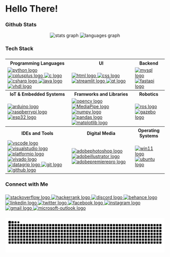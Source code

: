 <h1 align="left">Hello There!</h1>

<h3 align="left">Github Stats</h3>
<div align="center">
  <img src="https://github-readme-stats.vercel.app/api?username=akinduid&rank_icon=github&show=prs_merged_percentage&hide=contribs,issues&show_icons=true&custom_title=Open%20Source%20Contributions&bg_color=1a101c25&icon_color=9595ea&text_color=ffffff&title_color=9595ea&border_radius=10&border_color=6b4176#gh-dark-mode-only" height="150" alt="stats graph"  />
  <img src="https://github-readme-stats.vercel.app/api/top-langs/?username=akinduid&hide=Powershell,Makefile,Javascript,Perl,Pascal,Shell,Cmake,Tcl,Jupyter%20Notebook&layout=compact&langs_count=5&custom_title=Most%20Used%20Languages&card_width=470px&bg_color=1a101c25&text_color=ffffff&title_color=9595ea&border_radius=10&border_color=6b4176#gh-dark-mode-only" height="150" alt="languages graph"  />
</div>

###

<h3 align="left">Tech Stack</h3>

###

<table>
  <tr>
    <th>Programming Languages</th>
    <th>UI</th>
    <th>Backend</th>
  </tr>
  <tr>
    <td>
      <a href="https://www.python.org/">
        <img src="https://cdn.jsdelivr.net/gh/devicons/devicon/icons/python/python-original.svg" height="30" alt="python logo" />
      </a>
      <a href="https://isocpp.org/">
        <img src="https://cdn.jsdelivr.net/gh/devicons/devicon/icons/cplusplus/cplusplus-original.svg" height="30" alt="cplusplus logo" />
      </a>
      <a href="https://www.iso.org/standard/74528.html">
        <img src="https://cdn.jsdelivr.net/gh/devicons/devicon/icons/c/c-original.svg" height="30" alt="c logo" />
      </a>
      <a href="https://learn.microsoft.com/en-us/dotnet/csharp/">
        <img src="https://cdn.jsdelivr.net/gh/devicons/devicon/icons/csharp/csharp-original.svg" height="30" alt="csharp logo" />
      </a>
      <a href="https://www.java.com/">
        <img src = "https://cdn.jsdelivr.net/gh/devicons/devicon/icons/java/java-original.svg" height="30" alt="java logo" />
      </a>
      <a href="https://opensource.ieee.org/vasg">
        <img src = "https://play-lh.googleusercontent.com/vl0b1cjMAWvoPU6Rm5d7g3QWRaxq35QbOc-ln0iCpV1OetUmlF4uKiLgdP3rbvinKw=w240-h480-rw" height="30" alt="vhdl logo" />
      </a>
    </td>
    <td>
      <a href="https://www.w3.org/standards/history/html52/">
        <img src="https://cdn.jsdelivr.net/gh/devicons/devicon/icons/html5/html5-original.svg" height="30" alt="html logo" />
      </a>
      <a href="https://www.w3.org/TR/CSS/#css">
        <img src="https://cdn.jsdelivr.net/gh/devicons/devicon/icons/css3/css3-original.svg" height="30" alt="css logo" />
      </a>
      <a href="https://streamlit.io/">
        <img src="https://cdn.jsdelivr.net/gh/devicons/devicon/icons/streamlit/streamlit-original.svg" height="30" alt="streamlit logo" />
      </a>
      <a href="https://wiki.python.org/moin/PyQt">
        <img src="https://cdn.jsdelivr.net/gh/devicons/devicon/icons/qt/qt-original.svg" height="30" alt="qt logo" />
      </a>
    </td>
    <td>
      <a href="https://www.mysql.com/">
        <img src="https://cdn.jsdelivr.net/gh/devicons/devicon/icons/mysql/mysql-original.svg" height="30" alt="mysql logo" />
      </a>
      <a href="https://fastapi.tiangolo.com/">
        <img src="https://cdn.jsdelivr.net/gh/devicons/devicon/icons/fastapi/fastapi-original.svg" height="30" alt="fastapi logo" />
      </a>
  </tr>
  <tr>
    <th>IoT & Embedded Systems</th>
    <th>Framworks and Libraries</th>
    <th>Robotics</th>
  </tr>
  <tr>
    <td>
      </a>
      <a href="https://www.arduino.cc/">
        <img src="https://cdn.jsdelivr.net/gh/devicons/devicon/icons/arduino/arduino-original.svg" height="30" alt="arduino logo" />
      </a>
      <a href="https://www.raspberrypi.org/">
        <img src="https://cdn.jsdelivr.net/gh/devicons/devicon/icons/raspberrypi/raspberrypi-original.svg" height="30" alt="raspberrypi logo"/>
      </a>
      <a href="https://www.espressif.com/en/products/socs/esp32">
        <img src="https://www.espressif.com/sites/all/themes/espressif/images/logo-guidelines/primary-vertical-logo.png" height="30" alt="esp32 logo"/>
      </a>
    </td>
     <td>
      <a href="https://opencv.org/">
        <img src="https://cdn.jsdelivr.net/gh/devicons/devicon/icons/opencv/opencv-original.svg" height="30" alt="opencv logo" />
      </a>
       <a href="https://ai.google.dev/edge/mediapipe/framework">
        <img src="https://viz.mediapipe.dev/logo.png" height="30" alt="MediaPipe logo" />
      </a>
      <a href="https://numpy.org/">
        <img src="https://cdn.jsdelivr.net/gh/devicons/devicon/icons/numpy/numpy-original.svg" height="30" alt="numpy logo" />
      </a>
      <a href="https://pandas.pydata.org/">
        <img src="https://cdn.jsdelivr.net/gh/devicons/devicon/icons/pandas/pandas-original.svg" height="30" alt="pandas logo" />
      </a>
       <a href="https://matplotlib.org/">
        <img src="https://cdn.jsdelivr.net/gh/devicons/devicon/icons/matplotlib/matplotlib-original.svg" height="30" alt="matplotlib logo" />
      </a>
    </td>
    <td>
      <a href="https://www.ros.org/">
        <img src="https://cdn.jsdelivr.net/gh/devicons/devicon/icons/ros/ros-original.svg" height="30" alt="ros logo" />
      </a>
      <a href="https://gazebosim.org/home">
        <img src="https://cdn.jsdelivr.net/gh/devicons/devicon/icons/gazebo/gazebo-original.svg" height="30" alt="gazebo logo" />
      </a>
    </td>
  </tr>
  <tr>
    <th>IDEs and Tools</th>
    <th>Digital Media</th>
    <th>Operating Systems</th>
  </tr>
  <tr>
    <td>
      <a href="https://code.visualstudio.com/">
        <img src="https://cdn.jsdelivr.net/gh/devicons/devicon/icons/vscode/vscode-original.svg" height="30" alt="vscode logo" />
      </a>
      <a href="https://visualstudio.microsoft.com/">
        <img src="https://cdn.jsdelivr.net/gh/devicons/devicon/icons/visualstudio/visualstudio-original.svg" height="30" alt="visualstudio logo" />
      </a>
      <a href="https://platformio.org/">
        <img src="https://cdn.platformio.org/images/platformio-logo.17fdc3bc.png" height="30" alt="platformio logo" />
      </a>
      <a href="https://www.amd.com/en/products/software/adaptive-socs-and-fpgas/vivado.html">
        <img src="https://flathub.org/_next/image?url=https%3A%2F%2Fdl.flathub.org%2Fmedia%2Fcom%2Fgithub%2Fcorna.Vivado%2F07ad2cd5a0a53383dce2081f799f9726%2Ficons%2F128x128%2Fcom.github.corna.Vivado.png&w=128&q=100" height="30" alt="vivado logo" />
      </a>
      <a href="https://www.jetbrains.com/datagrip/">
        <img src="https://cdn.jsdelivr.net/gh/devicons/devicon/icons/datagrip/datagrip-original.svg" height="30" alt="datagrip logo" />
      </a>
      <a href="https://git-scm.com/">
        <img src="https://cdn.jsdelivr.net/gh/devicons/devicon/icons/git/git-original.svg" height="30" alt="git logo" />
      </a>
      <a href="https://github.com/">
        <img src="https://cdn.jsdelivr.net/gh/devicons/devicon/icons/github/github-original.svg" height="30" alt="github logo" />
      </a>
    </td>
    <td>
      <a href="https://www.adobe.com/products/photoshop.html">
        <img src="https://skillicons.dev/icons?i=ps" height="30" alt="adobephotoshop logo" />
      </a>
      <a href="https://www.adobe.com/products/illustrator.html">
        <img src="https://skillicons.dev/icons?i=ai" height="30" alt="adobeillustrator logo" />
      </a>
      <a href="https://www.adobe.com/products/premiere.html">
        <img src="https://skillicons.dev/icons?i=pr" height="30" alt="adobepremierepro logo" />
      </a>
    </td>
    <td>
    <a href="https://www.microsoft.com/en-us/windows/windows-11?r=1">
        <img src="https://cdn.jsdelivr.net/gh/devicons/devicon/icons/windows11/windows11-original.svg" height="30" alt="win11 logo" />
      </a>
      <a href="https://ubuntu.com/">
        <img src="https://skillicons.dev/icons?i=ubuntu" height="30" alt="ubuntu logo" />
      </a>
    </td>
  </tr>
</table>
<!--dv>
<div align="left">
  <a href="https://www.w3.org/standards/history/html52/">
    <img src="https://cdn.jsdelivr.net/gh/devicons/devicon/icons/html5/html5-original.svg" height="30" alt="html logo"  />
</a>
  <a href="https://www.w3.org/TR/CSS/#css">
    <img src="https://cdn.jsdelivr.net/gh/devicons/devicon/icons/css3/css3-original.svg" height="30" alt="css logo"  />
</a>
  <a href="https://www.python.org/">
    <img src="https://cdn.jsdelivr.net/gh/devicons/devicon/icons/python/python-original.svg" height="30" alt="python logo"  />
</a>
<img width="12" />
<a href="https://isocpp.org/">
    <img src="https://cdn.jsdelivr.net/gh/devicons/devicon/icons/cplusplus/cplusplus-original.svg" height="30" alt="cplusplus logo"  />
</a>
<img width="12" />
<a href="https://www.iso.org/standard/74528.html">
    <img src="https://cdn.jsdelivr.net/gh/devicons/devicon/icons/c/c-original.svg" height="30" alt="c logo"  />
</a>
<img width="12" />
<a href="https://www.mysql.com/">
    <img src="https://cdn.jsdelivr.net/gh/devicons/devicon/icons/mysql/mysql-original.svg" height="30" alt="mysql logo"  />
</a>
<img width="12" />
<a href="https://opencv.org/">
    <img src="https://cdn.jsdelivr.net/gh/devicons/devicon/icons/opencv/opencv-original.svg" height="30" alt="opencv logo"  />
</a>
<img width="12" />
<a href="https://www.arduino.cc/">
    <img src="https://cdn.jsdelivr.net/gh/devicons/devicon/icons/arduino/arduino-original.svg" height="30" alt="arduino logo"  />
</a>
<img width="12" />
<a href="https://www.raspberrypi.org/">
    <img src="https://cdn.jsdelivr.net/gh/devicons/devicon/icons/raspberrypi/raspberrypi-original.svg" height="30" alt="raspberrypi logo"  />
</a>
  <a href="https://www.ros.org/">
    <img src="https://cdn.jsdelivr.net/gh/devicons/devicon/icons/ros/ros-original.svg" height="30" alt="ros logo"  />
</a>
<img width="12" />
<a href="https://www.linux.org/">
    <img src="https://cdn.jsdelivr.net/gh/devicons/devicon/icons/linux/linux-original.svg" height="30" alt="linux logo"  />
</a>
<img width="12" />
<a href="https://git-scm.com/">
    <img src="https://cdn.jsdelivr.net/gh/devicons/devicon/icons/git/git-original.svg" height="30" alt="git logo"  />
</a>
<img width="12" />
<a href="https://github.com/">
    <img src="https://cdn.jsdelivr.net/gh/devicons/devicon/icons/github/github-original.svg" height="30" alt="github logo"  />
</a>
<img width="12" />
<a href="https://code.visualstudio.com/">
    <img src="https://cdn.jsdelivr.net/gh/devicons/devicon/icons/vscode/vscode-original.svg" height="30" alt="vscode logo"  />
</a>
<img width="12" />
<a href="https://www.adobe.com/products/photoshop.html">
    <img src="https://skillicons.dev/icons?i=ps" height="30" alt="adobephotoshop logo"  />
</a>
<img width="12" />
<a href="https://www.adobe.com/products/illustrator.html">
    <img src="https://skillicons.dev/icons?i=ai" height="30" alt="adobeillustrator logo"  />
</a>
<img width="12" />
<a href="https://www.adobe.com/products/premiere.html">
    <img src="https://skillicons.dev/icons?i=pr" height="30" alt="adobepremierepro logo"  />
</a>
  <div-->
</div>

###

<h3 align="left">Connect with Me</h3>

###

<div align="left">
  <a href="https://stackoverflow.com">
    <img src="https://raw.githubusercontent.com/maurodesouza/profile-readme-generator/master/src/assets/icons/social/stackoverflow/default.svg" width="42" height="30" alt="stackoverflow logo" />
</a>

<a href="https://www.hackerrank.com/profile/AkinduID">
    <img src="https://raw.githubusercontent.com/maurodesouza/profile-readme-generator/master/src/assets/icons/social/hackerrank/default.svg" width="42" height="30" alt="hackerrank logo" />
</a>

<a href="https://discord.com">
    <img src="https://raw.githubusercontent.com/maurodesouza/profile-readme-generator/master/src/assets/icons/social/discord/default.svg" width="42" height="30" alt="discord logo" />
</a>

<a href="https://www.behance.net/akinduid">
    <img src="https://raw.githubusercontent.com/maurodesouza/profile-readme-generator/master/src/assets/icons/social/behance/default.svg" width="42" height="30" alt="behance logo" />
</a>

<a href="https://linkedin.com/in/akinduid">
    <img src="https://raw.githubusercontent.com/maurodesouza/profile-readme-generator/master/src/assets/icons/social/linkedin/default.svg" width="42" height="30" alt="linkedin logo" />
</a>

<a href="https://twitter.com/akindu_id">
    <img src="https://raw.githubusercontent.com/maurodesouza/profile-readme-generator/master/src/assets/icons/social/twitter/default.svg" width="42" height="30" alt="twitter logo" />
</a>

<a href="https://facebook.com/akindu.id/">
    <img src="https://raw.githubusercontent.com/maurodesouza/profile-readme-generator/master/src/assets/icons/social/facebook/default.svg" width="42" height="30" alt="facebook logo" />
</a>

<a href="https://instagram.com/akindu.id/">
    <img src="https://raw.githubusercontent.com/maurodesouza/profile-readme-generator/master/src/assets/icons/social/instagram/default.svg" width="42" height="30" alt="instagram logo" />
</a>

<a href="mailto:akinduid@gmail.com">
    <img src="https://raw.githubusercontent.com/maurodesouza/profile-readme-generator/master/src/assets/icons/social/gmail/default.svg" width="42" height="30" alt="gmail logo" />
</a>

<a href="mailto:akinduid100@outlook.com">
    <img src="https://raw.githubusercontent.com/maurodesouza/profile-readme-generator/master/src/assets/icons/social/microsoft-outlook/default.svg" width="42" height="30" alt="microsoft-outlook logo" />
</a>

  
</div>

###

<img src="https://raw.githubusercontent.com/akinduid/akinduid/output/snake.svg" alt="Snake animation" />

###
